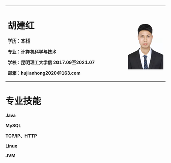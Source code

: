 <table border="0">
  <tr>
    <td width="75%">
      <h1>胡建红</h1>
      <p><b>学历：本科</b></p>
      <p><b>专业：计算机科学与技术</b></p>
      <p><b>学校：昆明理工大学信 2017.09至2021.07</b></p>
      <p><b>邮箱：hujianhong2020@163.com</b></p>
    </td>
    <td width="25%">
      <img src="/me_work.jpg" width="100%"> 
    </td>
  </tr>
</table>
<table border="0">
  <tr>
     <h1>专业技能</h1>
     <p><b>Java</b></p>
    <p><b>MySQL</b></p>
    <p><b>TCP/IP、HTTP</b></p>
    <p><b>Linux</b></p>
    <p><b>JVM</b></p>
  </tr>
</table>
